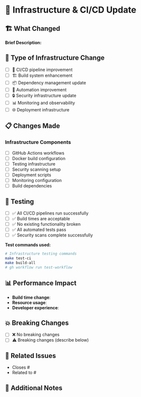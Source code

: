<!--
SPDX-FileCopyrightText: Copyright (c) 2025 Broadsage <opensource@broadsage.com>

SPDX-License-Identifier: Apache-2.0
-->

# 🔧 Infrastructure & CI/CD Update

## 🏗️ What Changed

**Brief Description:**
<!-- Provide a clear description of the infrastructure or CI/CD changes -->

## 🔧 Type of Infrastructure Change

- [ ] 🚀 CI/CD pipeline improvement
- [ ] 🏗️ Build system enhancement
- [ ] 📦 Dependency management update
- [ ] 🔧 Automation improvement
- [ ] 🔒 Security infrastructure update
- [ ] 📊 Monitoring and observability
- [ ] 🌐 Deployment infrastructure

## 📋 Changes Made

### Infrastructure Components

- [ ] GitHub Actions workflows
- [ ] Docker build configuration
- [ ] Testing infrastructure
- [ ] Security scanning setup
- [ ] Deployment scripts
- [ ] Monitoring configuration
- [ ] Build dependencies

## 🧪 Testing

- [ ] ✅ All CI/CD pipelines run successfully
- [ ] ✅ Build times are acceptable
- [ ] ✅ No existing functionality broken
- [ ] ✅ All automated tests pass
- [ ] ✅ Security scans complete successfully

**Test commands used:**

```bash
# Infrastructure testing commands
make test-ci
make build-all
# gh workflow run test-workflow
```

## 📊 Performance Impact

- **Build time change**: <!-- +/- X% -->
- **Resource usage**: <!-- CPU/memory impact -->
- **Developer experience**: <!-- improved/same/degraded -->

## 💥 Breaking Changes

- [ ] ❌ No breaking changes
- [ ] ⚠️ Breaking changes (describe below)

<!-- If breaking changes, explain migration steps -->

## 🔗 Related Issues

- Closes #<!-- issue number -->
- Related to #<!-- issue number -->

## 📝 Additional Notes

<!-- Any other context for reviewers -->
